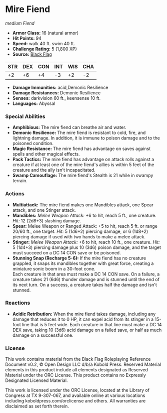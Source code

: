 # Mire Fiend

*medium* *Fiend*

- **Armor Class:** 16 (natural armor)
- **Hit Points:** 94 
- **Speed:** walk 40 ft. swim 40 ft.
- **Challenge Rating:** 5 (1,800 XP)
- **Source:** [Black Flag](https://koboldpress.com/kpstore/product/tovrpg-pg-mv/)

| STR | DEX | CON | INT | WIS | CHA |
| --- | --- | --- | --- | --- | --- |
| +2 | +6 | +4 | -3 | +2 | -2 |

- **Damage Immunities:** acid,Demonic Resilience
- **Damage Resistances:** Demonic Resilience
- **Senses:** darkvision 60 ft., keensense 10 ft.
- **Languages:** Abyssal

### Special Abilities

- **Amphibious:** The mire fiend can breathe air and water.
- **Demonic Resilience:** The mire fiend is resistant to cold, fire, and lightning damage. In addition, it is immune to poison damage and to the poisoned condition.
- **Magic Resistance:** The mire fiend has advantage on saves against spells and other magical effects.
- **Pack Tactics:** The mire fiend has advantage on attack rolls against a creature if at least one of the mire fiend's allies is within 5 feet of the creature and the ally isn't incapacitated.
- **Swamp Camouflage:** The mire fiend's Stealth is 21 while in swampy terrain.

### Actions

- **Multiattack:** The mire fiend makes one Mandibles attack, one Spear attack, and one Stinger attack.
- **Mandibles:** _Melee Weapon Attack:_ +6 to hit, reach 5 ft., one creature. _Hit:_ 12 (2d8+3) slashing damage.
- **Spear:** Melee Weapon or Ranged Attack: +5 to hit, reach 5 ft. or range 20/60 ft., one target. _Hit:_ 5 (1d6+2) piercing damage, or 6 (1d8+2) piercing damage if used with two hands to make a melee attack.
- **Stinger:** _Melee Weapon Attack:_ +6 to hit, reach 10 ft., one creature. _Hit:_ 5 (1d4+3) piercing damage plus 10 (3d6) poison damage, and the target must succeed on a DC 14 CON save or be poisoned.
- **Stunning Snap (Recharge 5-6):** If the mire fiend has no creature grappled, it snaps its mandibles together with great force, creating a miniature sonic boom in a 30-foot cone.<br>Each creature in that area must make a DC 14 CON save. On a failure, a creature takes 21 (6d6) thunder damage and is stunned until the end of its next turn. On a success, a creature takes half the damage and isn't stunned.

### Reactions

- **Acidic Retribution:** When the mire fiend takes damage, including any damage that reduces it to 0 HP, it can expel acid from its stinger in a 15-foot line that is 5 feet wide. Each creature in that line must make a DC 14 DEX save, taking 10 (3d6) acid damage on a failed save, or half as much damage on a successful one.


### License

This work contains material from the Black Flag Roleplaying Reference Document v0.2, © Open Design LLC d/b/a Kobold Press. Reserved Material elements in this product include all elements designated as Reserved Material under the ORC License. This product contains no Expressly Designated Licensed Material.

This work is licensed under the ORC License, located at the Library of Congress at TX 9-307-067, and available online at various locations including koboldpress.com/orclicense and others. All warranties are disclaimed as set forth therein.
